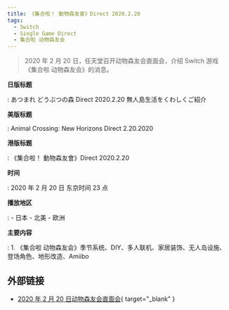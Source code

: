 ```yaml
---
title: 《集合啦！ 動物森友會》Direct 2020.2.20
tags:
  - Switch
  - Single Game Direct
  - 集合啦 动物森友会
---
```


> 2020 年 2 月 20 日，任天堂召开动物森友会直面会，介绍 Switch 游戏《集合啦 动物森友会》的消息。

**日版标题**

:   あつまれ どうぶつの森 Direct 2020.2.20 無人島生活をくわしくご紹介

**美版标题**

:   Animal Crossing: New Horizons Direct 2.20.2020

**港版标题**

:   《集合啦！ 動物森友會》Direct 2020.2.20

**时间**

:   2020 年 2 月 20 日 东京时间 23 点

**播放地区**

:   - 日本
    - 北美
    - 欧洲

**主要内容**

:   1. 《集合啦 动物森友会》季节系统、DIY、多人联机、家居装饰、无人岛设施、登场角色、地形改造、Amiibo

## 外部链接

- [2020 年 2 月 20 日动物森友会直面会](https://www.bilibili.com/video/BV1aK4y1L7a4/){ target="_blank" }
